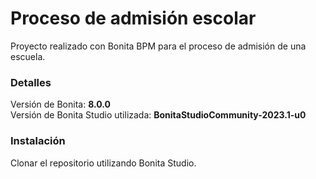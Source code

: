 # Proceso de admisión escolar
Proyecto realizado con Bonita BPM para el proceso de admisión de una escuela.<br>
### Detalles
Versión de Bonita: <b>8.0.0</b><br>
Versión de Bonita Studio utilizada: <b>BonitaStudioCommunity-2023.1-u0</b><br>
### Instalación
Clonar el repositorio utilizando Bonita Studio.
